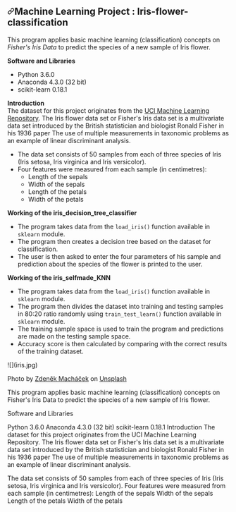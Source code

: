 <article class="markdown-body entry-content container-lg" itemprop="text"><h1><a id="user-content-machine-learning-project--iris-flower-classification" class="anchor" aria-hidden="true" href="#machine-learning-project--iris-flower-classification"><svg class="octicon octicon-link" viewBox="0 0 16 16" version="1.1" width="16" height="16" aria-hidden="true"><path fill-rule="evenodd" d="M7.775 3.275a.75.75 0 001.06 1.06l1.25-1.25a2 2 0 112.83 2.83l-2.5 2.5a2 2 0 01-2.83 0 .75.75 0 00-1.06 1.06 3.5 3.5 0 004.95 0l2.5-2.5a3.5 3.5 0 00-4.95-4.95l-1.25 1.25zm-4.69 9.64a2 2 0 010-2.83l2.5-2.5a2 2 0 012.83 0 .75.75 0 001.06-1.06 3.5 3.5 0 00-4.95 0l-2.5 2.5a3.5 3.5 0 004.95 4.95l1.25-1.25a.75.75 0 00-1.06-1.06l-1.25 1.25a2 2 0 01-2.83 0z"></path></svg></a>Machine Learning Project : Iris-flower-classification</h1>
<p>This program applies basic machine learning (classification) concepts on <em>Fisher's Iris Data</em> to predict the species of a new sample of Iris flower.</p>
<p><strong>Software and Libraries</strong></p>
<ul>
<li>Python 3.6.0</li>
<li>Anaconda 4.3.0 (32 bit)</li>
<li>scikit-learn 0.18.1</li>
</ul>
<p><strong>Introduction</strong><br>
The dataset for this project originates from the <a href="https://archive.ics.uci.edu/ml/datasets/Iris" rel="nofollow">UCI Machine Learning Repository</a>. The Iris flower data set or Fisher's Iris data set is a multivariate data set introduced by the British statistician and biologist Ronald Fisher in his 1936 paper The use of multiple measurements in taxonomic problems as an example of linear discriminant analysis.</p>
<ul>
<li>The data set consists of 50 samples from each of three species of Iris (Iris setosa, Iris virginica and Iris versicolor).</li>
<li>Four features were measured from each sample (in centimetres):
<ul>
<li>Length of the sepals</li>
<li>Width of the sepals</li>
<li>Length of the petals</li>
<li>Width of the petals</li>
</ul>
</li>
</ul>
<p><strong>Working of the iris_decision_tree_classifier</strong></p>
<ul>
<li>The program takes data from the <code>load_iris()</code> function available in <code>sklearn</code> module.</li>
<li>The program then creates a decision tree based on the dataset for classification.</li>
<li>The user is then asked to enter the four parameters of his sample and prediction about the species of the flower is printed to the user.</li>
</ul>
<p><strong>Working of the iris_selfmade_KNN</strong></p>
<ul>
<li>The program takes data from the <code>load_iris()</code> function available in <code>sklearn</code> module.</li>
<li>The program then divides the dataset into training and testing samples in 80:20 ratio randomly using <code>train_test_learn()</code> function available in <code>sklearn</code> module.</li>
<li>The training sample space is used to train the program and predictions are made on the testing sample space.</li>
<li>Accuracy score is then calculated by comparing with the correct results of the training dataset.</li>
</ul>
</article>
![](iris.jpg)

<span>Photo by <a href="https://unsplash.com/@zmachacek?utm_source=unsplash&amp;utm_medium=referral&amp;utm_content=creditCopyText">Zdeněk Macháček</a> on <a href="https://unsplash.com/s/photos/iris-flower?utm_source=unsplash&amp;utm_medium=referral&amp;utm_content=creditCopyText">Unsplash</a></span>

This program applies basic machine learning (classification) concepts on Fisher's Iris Data to predict the species of a new sample of Iris flower.

Software and Libraries

Python 3.6.0
Anaconda 4.3.0 (32 bit)
scikit-learn 0.18.1
Introduction
The dataset for this project originates from the UCI Machine Learning Repository. The Iris flower data set or Fisher's Iris data set is a multivariate data set introduced by the British statistician and biologist Ronald Fisher in his 1936 paper The use of multiple measurements in taxonomic problems as an example of linear discriminant analysis.

The data set consists of 50 samples from each of three species of Iris (Iris setosa, Iris virginica and Iris versicolor).
Four features were measured from each sample (in centimetres):
Length of the sepals
Width of the sepals
Length of the petals
Width of the petals
